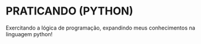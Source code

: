 # PRATICANDO (PYTHON)
 Exercitando a lógica de programação, expandindo meus conhecimentos na linguagem python!
